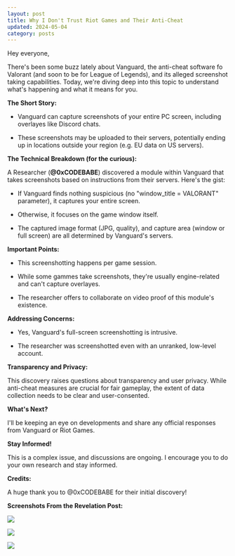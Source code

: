 ```yaml
---
layout: post
title: Why I Don't Trust Riot Games and Their Anti-Cheat
updated: 2024-05-04
category: posts
---
```


Hey everyone,

There's been some buzz lately about Vanguard, the anti-cheat software fo Valorant (and soon to be for League of Legends), and its alleged screenshot taking capabilities. Today, we're diving deep into this topic to understand what's happening and what it means for you.

**The Short Story:**

- Vanguard can capture screenshots of your entire PC screen, including overlayes like Discord chats.

- These screenshots may be uploaded to their servers, potentially ending up in locations outside your region (e.g. EU data on US servers).

**The Technical Breakdown (for the curious):**

A Researcher (**@0xCODEBABE**) discovered a module within Vanguard that takes screenshots based on instructions from their servers. Here's the gist:

- If Vanguard finds nothing suspicious (no "window_title = VALORANT" parameter), it captures your entire screen.

- Otherwise, it focuses on the game window itself.

- The captured image format (JPG, quality), and capture area (window or full screen) are all determined by Vanguard's servers.

**Important Points:**

- This screenshotting happens per game session.

- While some gammes take screenshots, they're usually engine-related and can't capture overlayes.

- The researcher offers to collaborate on video proof of this module's existence.

**Addressing Concerns:**

- Yes, Vanguard's full-screen screenshotting is intrusive.

- The researcher was screenshotted even with an unranked, low-level account.

**Transparency and Privacy:**

This discovery raises questions about transparency and user privacy. While anti-cheat measures are crucial for fair gameplay, the extent of data collection needs to be clear and user-consented.

**What's Next?**

I'll be keeping an eye on developments and share any official responses from Vanguard or Riot Games.

**Stay Informed!**

This is a complex issue, and discussions are ongoing. I encourage you to do your own research and stay informed.

**Credits:**

A huge thank you to @0xCODEBABE for their initial discovery!

**Screenshots From the Revelation Post:**

![](https://i.imgur.com/u13lcWQ.png)

![](https://i.imgur.com/JWy6nHo.png)

![](https://i.imgur.com/9CujErO.png)
